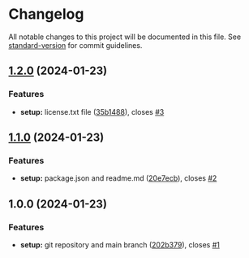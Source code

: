 # Changelog

All notable changes to this project will be documented in this file. See [standard-version](https://github.com/conventional-changelog/standard-version) for commit guidelines.

## [1.2.0](https://github.com/erichosick/hela-template/compare/v1.1.0...v1.2.0) (2024-01-23)


### Features

* **setup:** license.txt file ([35b1488](https://github.com/erichosick/hela-template/commit/35b1488df12a3e5ad7626e0d34a4256e84d4bd7c)), closes [#3](https://github.com/erichosick/hela-template/issues/3)

## [1.1.0](https://github.com/erichosick/hela-template/compare/v1.0.0...v1.1.0) (2024-01-23)


### Features

* **setup:** package.json and readme.md ([20e7ecb](https://github.com/erichosick/hela-template/commit/20e7ecb9c2d18ae9f70fff87c3affa32f4ebe942)), closes [#2](https://github.com/erichosick/hela-template/issues/2)

## 1.0.0 (2024-01-23)


### Features

* **setup:** git repository and main branch ([202b379](https://github.com/erichosick/hela-template/commit/202b37992d90b8f73d2aca2c4e00480042f8fc3a)), closes [#1](https://github.com/erichosick/hela-template/issues/1)
